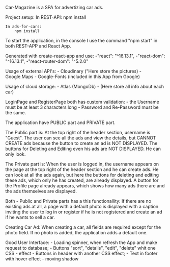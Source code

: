 Car-Magazine is a SPA for advertizing car ads.

Project setup:
    In REST-API:
        npm install
    
    In ads-for-cars:
        npm install

To start the application, in the console I use the command "npm start" 
    in both REST-APP and React App.

Generated with create-react-app and use:
    -"react": "^16.13.1",
    -"react-dom": "^16.13.1",
    -"react-router-dom": "^5.2.0"

Usage of external API's:
    - Cloudinary ("Here store the pictures)
    - Google.Maps
    - Google-Fonts (included in this App from Google)

Usage of cloud storage:
    - Atlas (MongoDb) - (Here store all info about each car)

LoginPage and RegisterPage both has custom validation:
    - the Username must be at least 3 characters long
    - Password and Re-Password must be the same.

The application have PUBLIC part and PRIVATE part.

The Public part is:
    At the top right of the header section, username is "Guest".
    The user can see all the ads and view the details, but CANNOT CREATE ads because the button to create an ad is NOT DISPLAYED. The buttons for Deleting and Editing even his ads are NOT DISPLAYED. He can only look.

The Private part is:
    When the user is logged in, the username appears on the page at the top right of the header section and he can create ads. He can look at all the ads again, but here the buttons for deleting and editing these ads, which only he has created, are already displayed.
    A button for the Profile page already appears, which shows how many ads there are and the ads themselves are displayed.

Both - Public and Private parts has a this functionallity:
    If there are no existing ads at all, a page with a default photo is displayed with a caption inviting the user to log in or register if he is not registered and create an ad if he wants to sell a car.

Creating Car Ad:
    When creating a car, all fields are required except for the photo field. If no photo is added, the application adds a default one.

Good User Interface:
    - Loading spinner, when refresh the App and make request to database;
    - Buttons "sort", "details", "edit", "delete" whit one CSS - effect
    - Buttons in header with another CSS effect;
    - Text in footer with hover effect - moving shadow
